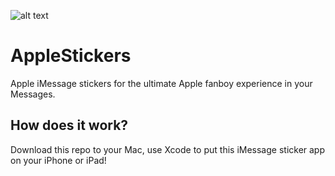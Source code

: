 ![alt text](https://www.google.com/url?sa=i&rct=j&q=&esrc=s&source=images&cd=&ved=2ahUKEwjI6eyj6vTeAhWDJlAKHe6gCioQjRx6BAgBEAU&url=https%3A%2F%2F9to5mac.com%2F2018%2F10%2F18%2Fapple-october-event-ipad-pro-mac%2F&psig=AOvVaw0wplYf_4Rbr2tLO-gYP_va&ust=1543416937440508)
# AppleStickers
Apple iMessage stickers for the ultimate Apple fanboy experience in your Messages.


## How does it work?
Download this repo to your Mac, use Xcode to put this iMessage sticker app on your iPhone or iPad!
